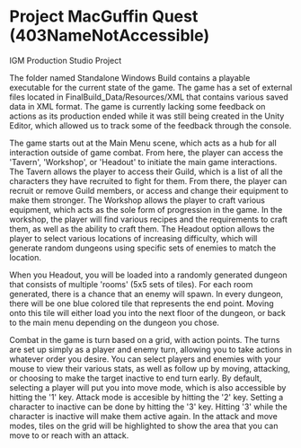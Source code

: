 # Project MacGuffin Quest (403NameNotAccessible)
IGM Production Studio Project


The folder named Standalone Windows Build contains a playable executable for the current state of the game. The game has a set of external files located in FinalBuild_Data/Resources/XML that contains various saved data in XML format. The game is currently lacking some feedback on actions as its production ended while it was still being created in the Unity Editor, which allowed us to track some of the feedback through the console.


The game starts out at the Main Menu scene, which acts as a hub for all interaction outside of game combat.
From here, the player can access the 'Tavern', 'Workshop', or 'Headout' to initiate the main game interactions.
The Tavern allows the player to access their Guild, which is a list of all the characters they have recruited to fight for them.
From there, the player can recruit or remove Guild members, or access and change their equipment to make them stronger.
The Workshop allows the player to craft various equipment, which acts as the sole form of progression in the game.
In the workshop, the player will find various recipes and the requirements to craft them, as well as the ability to craft them.
The Headout option allows the player to select various locations of increasing difficulty, which will generate random dungeons using specific sets of enemies to match the location.


When you Headout, you will be loaded into a randomly generated dungeon that consists of multiple 'rooms' (5x5 sets of tiles).
For each room generated, there is a chance that an enemy will spawn.
In every dungeon, there will be one blue colored tile that represents the end point.
Moving onto this tile will either load you into the next floor of the dungeon, or back to the main menu depending on the dungeon you chose.


Combat in the game is turn based on a grid, with action points. The turns are set up simply as a player and enemy turn, allowing you to take actions in whatever order you desire.
You can select players and enemies with your mouse to view their various stats, as well as follow up by moving, attacking, or choosing to make the target inactive to end turn early.
By default, selecting a player will put you into move mode, which is also accessible by hitting the '1' key. Attack mode is accesible by hitting the '2' key. Setting a character to inactive can be done by hitting the '3' key. Hitting '3' while the character is inactive will make them active again.
In the attack and move modes, tiles on the grid will be highlighted to show the area that you can move to or reach with an attack.
